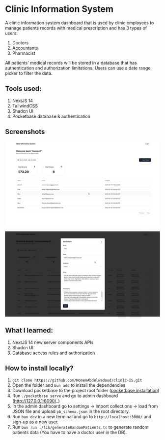 # Clinic Information System

A clinic information system dashboard that is used by clinic employees to manage patients records with medical prescription and has 3 types of users:

1. Doctors
2. Accountants
3. Pharmacist

All patients' medical records will be stored in a database that has authentication and authorization limitations. Users can use a date range picker to filter the data.

## Tools used:

1. NextJS 14
2. TailwindCSS
3. Shadcn UI
4. Pocketbase database & authentication

## Screenshots

![Alt image2](screenshots/screenshot2.png)

![Alt image1](screenshots/screenshot1.png)

## What I learned:

1. NextJS 14 new server components APIs
2. Shadcn UI
3. Database access rules and authorization

## How to install locally?

1. `git clone https://github.com/MomenAbdelwadoud/clinic-IS.git`
2. Open the folder and `bun add` to install the dependencies
3. Download pocketbase to the project root folder ([pocketbase installation](https://pocketbase.io/docs/))
4. Run `./pocketbase serve` and go to admin dashboard (http://127.0.0.1:8090/_)
5. In the admin dashboard go to settings -> import collections -> load from JSON file and upload `pb_schema.json` in the root directory.
6. Run `bun dev` in a new terminal and go to `http://localhost:3000/` and sign-up as a new user.
7. Run `bun run ./lib/generateRandomPatients.ts` to generate random patients data (You have to have a doctor user in the DB).
